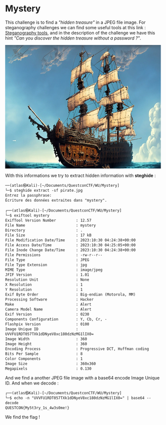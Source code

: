 <h1> Mystery </h1>

<p> This challenge is to find a <i>"hidden treasure"</i> in a JPEG file image. For steganography challenges we can find some useful tools at this link : <a href=https://k-lfa.info/tools-stegano/>Steganography tools</a>, and in the description of the challenge we have this hint <i>"Can you discover the hidden treasure without a password ?"</i>.</p>

<img src=pirate.jpg width=700 height=400 style="display: block; margin: 0 auto"></img>

<p> With this informations we try to extract hidden information with <strong>steghide</strong> : </p>

```
──(atlas㉿Kali)-[~/Documents/QuestconCTF/WU/Mystery]
└─$ steghide extract -sf pirate.jpg
Entrez la passphrase:
Écriture des données extraites dans "mystery".

┌──(atlas㉿Kali)-[~/Documents/QuestconCTF/WU/Mystery]
└─$ exiftool mystery
ExifTool Version Number         : 12.57
File Name                       : mystery
Directory                       : .
File Size                       : 17 kB
File Modification Date/Time     : 2023:10:30 04:24:38+00:00
File Access Date/Time           : 2023:10:30 04:25:05+00:00
File Inode Change Date/Time     : 2023:10:30 04:24:38+00:00
File Permissions                : -rw-r--r--
File Type                       : JPEG
File Type Extension             : jpg
MIME Type                       : image/jpeg
JFIF Version                    : 1.01
Resolution Unit                 : None
X Resolution                    : 1
Y Resolution                    : 1
Exif Byte Order                 : Big-endian (Motorola, MM)
Processing Software             : Hacker
Make                            : Alert
Camera Model Name               : Alert
Exif Version                    : 0230
Components Configuration        : Y, Cb, Cr, -
Flashpix Version                : 0100
Image Unique ID                 : UVVFU1RDT057TXk1dDNyeV8xc180dzNzMG1lIX0=
Image Width                     : 360
Image Height                    : 360
Encoding Process                : Progressive DCT, Huffman coding
Bits Per Sample                 : 8
Color Components                : 1
Image Size                      : 360x360
Megapixels                      : 0.130
```

<p>And we find a another JPEG file image with a base64 encode Image Unique ID. And when we decode : </p>

```
┌──(atlas㉿Kali)-[~/Documents/QuestconCTF/WU/Mystery]
└─$ echo -n "UVVFU1RDT057TXk1dDNyeV8xc180dzNzMG1lIX0=" | base64 --decode
QUESTCON{My5t3ry_1s_4w3s0me!}
```

<p> We find the flag ! </p>
